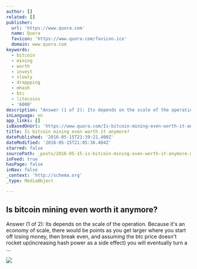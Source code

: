 ```yaml
---
author: []
related: []
publisher:
  url: 'https://www.quora.com'
  name: Quora
  favicon: 'https://www.quora.com/favicon.ico'
  domain: www.quora.com
keywords:
  - bitcoin
  - mining
  - worth
  - invest
  - slowly
  - droppping
  - mhash
  - btc
  - litecoins
  - '6000'
description: "Answer (1 of 2): Its depends on the scale of the operation. Because it's an economy of scale, there would be points as you get larger where you start off losing money, then break even, and assuming the btc price doesn't rocket up(increasing hash power as a side effect) you will eventually turn a ..."
inLanguage: en
app_links: []
isBasedOnUrl: 'https://www.quora.com/Is-bitcoin-mining-even-worth-it-anymore'
title: Is bitcoin mining even worth it anymore?
datePublished: '2016-05-15T21:39:21.400Z'
dateModified: '2016-05-15T21:05:36.484Z'
starred: false
sourcePath: _posts/2016-05-15-is-bitcoin-mining-even-worth-it-anymore.md
inFeed: true
hasPage: false
inNav: false
_context: 'http://schema.org'
_type: MediaObject

---
```

<article style=""><h1>Is bitcoin mining even worth it anymore?</h1><p>Answer (1 of 2): Its depends on the scale of the operation. Because it's an economy of scale, there would be points as you get larger where you start off losing money, then break even, and assuming the btc price doesn't rocket up(increasing hash power as a side effect) you will eventually turn a ...</p><img src="https://qsf.is.quoracdn.net/-images.new_grid.fb_share_default.pnge6dde9cfa6e03c43.png" /></article>